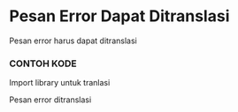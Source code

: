 # Pesan Error Dapat Ditranslasi

Pesan error harus dapat ditranslasi

<script
  type="text/javascript"
  src="https://cdn.jsdelivr.net/npm/gist-embed@1.0.4/dist/gist-embed.min.js"
></script>

### CONTOH KODE

Import library untuk tranlasi

<code data-gist-id="ebae3763e42f9780c03d5d47ae7f942b" data-gist-highlight-line="5" data-gist-line="1-19"></code>

Pesan error ditranslasi

<code data-gist-id="ebae3763e42f9780c03d5d47ae7f942b" data-gist-highlight-line="4,8" data-gist-line="616-626"></code>
